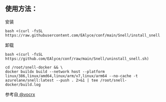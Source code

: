  ## 使用方法：

安装
```
bash <(curl -fsSL https://raw.githubusercontent.com/EAlyce/conf/main/Snell/install_snell.sh)
```

卸载

```
bash <(curl -fsSL https://github.com/EAlyce/conf/raw/main/Snell/uninstall_snell.sh)
```

```
cd /root/snell-docker && \
docker buildx build --network host --platform linux/386,linux/amd64,linux/arm/v7,linux/arm64 --no-cache -t azurelane/snell:latest --push . 2>&1 | tee /root/snell-docker/build.log
```


参考自[ @vocrx
](https://github.com/vocrx)

